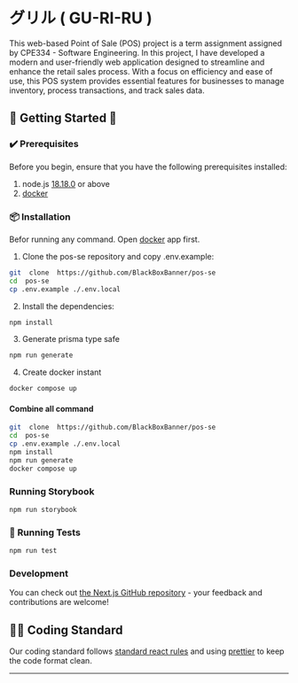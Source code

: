 # グリル ( GU-RI-RU )

This web-based Point of Sale (POS) project is a term assignment assigned by
CPE334 - Software Engineering. In this project, I have developed a modern and
user-friendly web application designed to streamline and enhance the retail
sales process. With a focus on efficiency and ease of use, this POS system
provides essential features for businesses to manage inventory, process
transactions, and track sales data.

## 🚀 Getting Started 🚀

### ✔️ Prerequisites

Before you begin, ensure that you have the following prerequisites installed:

1.  node.js [18.18.0](https://nodejs.org/dist/v18.18.0/node-v18.18.0.pkg) or
    above
2.  [docker](https://www.docker.com/)

### 📦 Installation

Befor running any command. Open [docker](https://www.docker.com/) app first.

1. Clone the pos-se repository and copy .env.example:

```sh
git  clone  https://github.com/BlackBoxBanner/pos-se
cd  pos-se
cp .env.example ./.env.local
```

2. Install the dependencies:

```sh
npm install
```

3. Generate prisma type safe

```sh
npm run generate
```

4. Create docker instant

```sh
docker compose up
```

#### Combine all command

```sh
git  clone  https://github.com/BlackBoxBanner/pos-se
cd  pos-se
cp .env.example ./.env.local
npm install
npm run generate
docker compose up
```

### Running Storybook

```sh
npm run storybook
```

### 🧪 Running Tests

```sh
npm run test
```

### Development

You can check out
[the Next.js GitHub repository](https://github.com/vercel/next.js/) - your
feedback and contributions are welcome!

## 👩‍💻 Coding Standard

Our coding standard follows
[standard react rules](https://github.com/pillarstudio/standards/blob/master/reactjs-guidelines.md#basic-rules)
and using [prettier](https://prettier.io/) to keep the code format clean.

---
